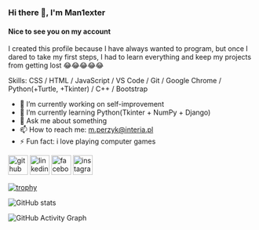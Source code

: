 ### Hi there 👋, I'm  Man1exter
#### Nice to see you on my account
I created this profile because I have always wanted to program, but once I dared to take my first steps, I had to learn everything and keep my projects from getting lost 😂😂😂😂😂

Skills: CSS / HTML / JavaScript / VS Code / Git / Google Chrome / Python(+Turtle, +Tkinter) / C++ / Bootstrap

- 🔭 I’m currently working on self-improvement 
- 🌱 I’m currently learning Python(Tkinter + NumPy + Django)
- 💬 Ask me about something 
- 📫 How to reach me: m.perzyk@interia.pl 
- ⚡ Fun fact: i love playing computer games 


[<img src='https://cdn.jsdelivr.net/npm/simple-icons@3.0.1/icons/github.svg' alt='github' height='40'>](https://github.com/Man1exter)  [<img src='https://cdn.jsdelivr.net/npm/simple-icons@3.0.1/icons/linkedin.svg' alt='linkedin' height='40'>](https://www.linkedin.com/in/mariusz-perzy%C5%84ski-3b56b01b3/)  [<img src='https://cdn.jsdelivr.net/npm/simple-icons@3.0.1/icons/facebook.svg' alt='facebook' height='40'>](https://www.facebook.com/https://www.facebook.com/mariusz.perzynski.9/)  [<img src='https://cdn.jsdelivr.net/npm/simple-icons@3.0.1/icons/instagram.svg' alt='instagram' height='40'>](https://www.instagram.com/https://www.instagram.com/man1ex//)  

[![trophy](https://github-profile-trophy.vercel.app/?username=Man1exter)](https://github.com/ryo-ma/github-profile-trophy)

![GitHub stats](https://github-readme-stats.vercel.app/api?username=Man1exter&show_icons=true)  

![GitHub Activity Graph](https://activity-graph.herokuapp.com/graph?username=Man1exter)  




